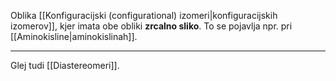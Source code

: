 Oblika [[Konfiguracijski (configurational) izomeri|konfiguracijskih izomerov]], kjer imata obe obliki **zrcalno sliko**. To se pojavlja npr. pri [[Aminokisline|aminokislinah]].

---

Glej tudi [[Diastereomeri]].